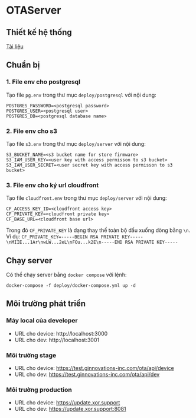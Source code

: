 # OTAServer

## Thiết kế hệ thống

[Tài liệu](docs/DesignSystem.md)

## Chuẩn bị

### 1. File env cho postgresql

Tạo file `pg.env` trong thư mục `deploy/postgresql` với nội dung:

```
POSTGRES_PASSWORD=<postgresql password>
POSTGRES_USER=<postgresql user>
POSTGRES_DB=<postgresql database name>
```

### 2. File env cho s3

Tạo file `s3.env` trong thư mục `deploy/server` với nội dung:

```
S3_BUCKET_NAME=<s3 bucket name for store firmware>
S3_IAM_USER_KEY=<user key with access permisson to s3 bucket>
S3_IAM_USER_SECRET=<user secret key with access permisson to s3 bucket>
```

### 3. File env cho ký url cloudfront

Tạo file `cloudfront.env` trong thư mục `deploy/server` với nội dung:

```
CF_ACCESS_KEY_ID=<cloudfront access key>
CF_PRIVATE_KEY=<cloudfront private key>
CF_BASE_URL=<cloudfront base url>
```

Trong đó `CF_PRIVATE_KEY` là dạng thay thế toàn bộ dấu xuống dòng bằng `\n`. Ví dụ: `CF_PRIVATE_KEY=-----BEGIN RSA PRIVATE KEY-----\nMIIE...1Ar\nwLW...2eL\nFOu...k2E\n-----END RSA PRIVATE KEY-----`

## Chạy server

Có thể chạy server bằng `docker compose` với lệnh:

```
docker-compose -f deploy/docker-compose.yml up -d
```

## Môi trường phát triển

### Máy local của developer

- URL cho device: http://localhost:3000
- URL cho dev: http://localhost:3001

### Môi trường stage

- URL cho device: https://test.ginnovations-inc.com/ota/api/device
- URL cho dev: https://test.ginnovations-inc.com/ota/api/dev

### Môi trường production

- URL cho device: https://update.xor.support
- URL cho dev: https://update.xor.support:8081
